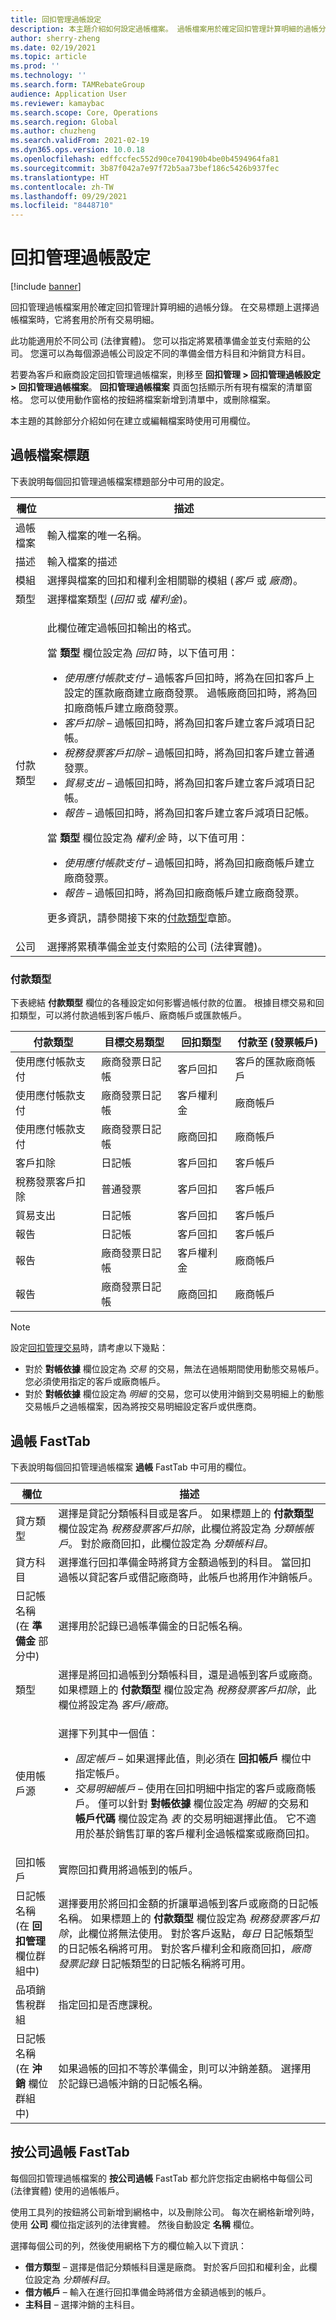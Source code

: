```yaml
---
title: 回扣管理過帳設定
description: 本主題介紹如何設定過帳檔案。 過帳檔案用於確定回扣管理計算明細的過帳分錄。
author: sherry-zheng
ms.date: 02/19/2021
ms.topic: article
ms.prod: ''
ms.technology: ''
ms.search.form: TAMRebateGroup
audience: Application User
ms.reviewer: kamaybac
ms.search.scope: Core, Operations
ms.search.region: Global
ms.author: chuzheng
ms.search.validFrom: 2021-02-19
ms.dyn365.ops.version: 10.0.18
ms.openlocfilehash: edffccfec552d90ce704190b4be0b4594964fa81
ms.sourcegitcommit: 3b87f042a7e97f72b5aa73bef186c5426b937fec
ms.translationtype: HT
ms.contentlocale: zh-TW
ms.lasthandoff: 09/29/2021
ms.locfileid: "8448710"
---
```

# <a name="rebate-management-posting-setup"></a>回扣管理過帳設定

[!include [banner](../includes/banner.md)]

回扣管理過帳檔案用於確定回扣管理計算明細的過帳分錄。 在交易標題上選擇過帳檔案時，它將套用於所有交易明細。

此功能適用於不同公司 (法律實體)。 您可以指定將累積準備金並支付索賠的公司。 您還可以為每個源過帳公司設定不同的準備金借方科目和沖銷貸方科目。

若要為客戶和廠商設定回扣管理過帳檔案，則移至 **回扣管理 \> 回扣管理過帳設定 \> 回扣管理過帳檔案**。 **回扣管理過帳檔案** 頁面包括顯示所有現有檔案的清單窗格。 您可以使用動作窗格的按鈕將檔案新增到清單中，或刪除檔案。

本主題的其餘部分介紹如何在建立或編輯檔案時使用可用欄位。

## <a name="posting-profile-header"></a>過帳檔案標題

下表說明每個回扣管理過帳檔案標題部分中可用的設定。

| 欄位 | 描述 |
|---|---|
| 過帳檔案 | 輸入檔案的唯一名稱。 |
| 描述 | 輸入檔案的描述 |
| 模組 | 選擇與檔案的回扣和權利金相關聯的模組 (*客戶* 或 *廠商*)。 |
| 類型 | 選擇檔案類型 (*回扣* 或 *權利金*)。 |
| 付款類型 | <p>此欄位確定過帳回扣輸出的格式。<p><p>當 **類型** 欄位設定為 *回扣* 時，以下值可用：</p><ul><li>*使用應付帳款支付* – 過帳客戶回扣時，將為在回扣客戶上設定的匯款廠商建立廠商發票。 過帳廠商回扣時，將為回扣廠商帳戶建立廠商發票。</li><li>*客戶扣除* – 過帳回扣時，將為回扣客戶建立客戶減項日記帳。</li><li>*稅務發票客戶扣除* – 過帳回扣時，將為回扣客戶建立普通發票。</li><li>*貿易支出* – 過帳回扣時，將為回扣客戶建立客戶減項日記帳。</li><li>*報告* – 過帳回扣時，將為回扣客戶建立客戶減項日記帳。</li></ul><p>當 **類型** 欄位設定為 *權利金* 時，以下值可用：</p><ul><li>*使用應付帳款支付* – 過帳回扣時，將為回扣廠商帳戶建立廠商發票。</li><li>*報告* – 過帳回扣時，將為回扣廠商帳戶建立廠商發票。</li></ul><p>更多資訊，請參閱接下來的[付款類型](#payment-types)章節。 |
| 公司 | 選擇將累積準備金並支付索賠的公司 (法律實體)。 |

### <a name="payment-types"></a>付款類型

下表總結 **付款類型** 欄位的各種設定如何影響過帳付款的位置。 根據目標交易和回扣類型，可以將付款過帳到客戶帳戶、廠商帳戶或匯款帳戶。

| 付款類型 | 目標交易類型 | 回扣類型 | 付款至 (發票帳戶) |
|---|---|---|---|
| 使用應付帳款支付 | 廠商發票日記帳 | 客戶回扣 | 客戶的匯款廠商帳戶 |
| 使用應付帳款支付 | 廠商發票日記帳 | 客戶權利金 | 廠商帳戶 |
| 使用應付帳款支付 | 廠商發票日記帳 | 廠商回扣 | 廠商帳戶 |
| 客戶扣除 | 日記帳 | 客戶回扣 | 客戶帳戶 |
| 稅務發票客戶扣除 | 普通發票 | 客戶回扣 | 客戶帳戶 |
| 貿易支出 | 日記帳 | 客戶回扣 | 客戶帳戶 |
| 報告 | 日記帳 | 客戶回扣 | 客戶帳戶 |
| 報告 | 廠商發票日記帳 | 客戶權利金 | 廠商帳戶 |
| 報告 | 廠商發票日記帳 | 廠商回扣 | 廠商帳戶 |

> [!NOTE]
> 設定[回扣管理交易](rebate-management-deals.md)時，請考慮以下幾點：
>
> - 對於 **對帳依據** 欄位設定為 *交易* 的交易，無法在過帳期間使用動態交易帳戶。 您必須使用指定的客戶或廠商帳戶。
> - 對於 **對帳依據** 欄位設定為 *明細* 的交易，您可以使用沖銷到交易明細上的動態交易帳戶之過帳檔案，因為將按交易明細設定客戶或供應商。

## <a name="posting-fasttab"></a>過帳 FastTab

下表說明每個回扣管理過帳檔案 **過帳** FastTab 中可用的欄位。

| 欄位 | 描述 |
|---|---|
| 貸方類型 | 選擇是貸記分類帳科目或是客戶。 如果標題上的 **付款類型** 欄位設定為 *稅務發票客戶扣除*，此欄位將設定為 *分類帳帳戶*。 對於廠商回扣，此欄位設定為 *分類帳科目*。 |
| 貸方科目 | 選擇進行回扣準備金時將貸方金額過帳到的科目。 當回扣過帳以貸記客戶或借記廠商時，此帳戶也將用作沖銷帳戶。 |
| 日記帳名稱<br>(在 **準備金** 部分中) | 選擇用於記錄已過帳準備金的日記帳名稱。 |
| 類型 | 選擇是將回扣過帳到分類帳科目，還是過帳到客戶或廠商。 如果標題上的 **付款類型** 欄位設定為 *稅務發票客戶扣除*，此欄位將設定為 *客戶/廠商*。 |
| 使用帳戶源 | <p>選擇下列其中一個值：</p><ul><li>*固定帳戶* – 如果選擇此值，則必須在 **回扣帳戶** 欄位中指定帳戶。</li><li>*交易明細帳戶* – 使用在回扣明細中指定的客戶或廠商帳戶。 僅可以針對 **對帳依據** 欄位設定為 *明細* 的交易和 **帳戶代碼** 欄位設定為 *表* 的交易明細選擇此值。 它不適用於基於銷售訂單的客戶權利金過帳檔案或廠商回扣。</li></ul> |
| 回扣帳戶 | 實際回扣費用將過帳到的帳戶。 |
| 日記帳名稱<br>(在 **回扣管理** 欄位群組中) | 選擇要用於將回扣金額的折讓單過帳到客戶或廠商的日記帳名稱。 如果標題上的 **付款類型** 欄位設定為 *稅務發票客戶扣除*，此欄位將無法使用。 對於客戶返點，*每日* 日記帳類型的日記帳名稱將可用。 對於客戶權利金和廠商回扣，*廠商發票記錄* 日記帳類型的日記帳名稱將可用。 |
| 品項銷售稅群組 | 指定回扣是否應課稅。 |
| 日記帳名稱<br>(在 **沖銷** 欄位群組中) | 如果過帳的回扣不等於準備金，則可以沖銷差額。 選擇用於記錄已過帳沖銷的日記帳名稱。 |

## <a name="posting-by-company-fasttab"></a>按公司過帳 FastTab

每個回扣管理過帳檔案的 **按公司過帳** FastTab 都允許您指定由網格中每個公司 (法律實體) 使用的過帳帳戶。

使用工具列的按鈕將公司新增到網格中，以及刪除公司。 每次在網格新增列時，使用 **公司** 欄位指定該列的法律實體。 然後自動設定 **名稱** 欄位。

選擇每個公司的列，然後使用網格下方的欄位輸入以下資訊：

- **借方類型** – 選擇是借記分類帳科目還是廠商。 對於客戶回扣和權利金，此欄位設定為 *分類帳科目*。
- **借方帳戶** – 輸入在進行回扣準備金時將借方金額過帳到的帳戶。
- **主科目** – 選擇沖銷的主科目。
